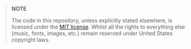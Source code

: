 > **NOTE**
>
> The code in this repository, unless explicitly stated elsewhere, is licensed under the [MIT license](https://github.com/islonely/frostbyte/master/LICENSE).
> Whilst all the rights to everything else (music, fonts, images, etc.) remain reserved under United States copyright laws.